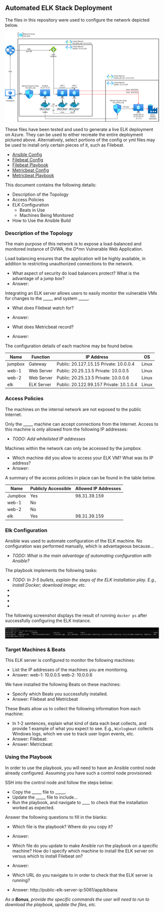 ## Automated ELK Stack Deployment

The files in this repository were used to configure the network depicted below.

![](Diagrams/diagram.png)

These files have been tested and used to generate a live ELK deployment on Azure. They can be used to either recreate the entire deployment pictured above. Alternatively, select portions of the config or yml files may be used to install only certain pieces of it, such as Filebeat.

  - [Ansible Config](https://github.com/AnthonyMaret/project13/blob/main/Ansible/ansible.cfg)
  - [Filebeat Config](https://github.com/AnthonyMaret/project13/blob/main/Ansible/filebeat-config.yml)
  - [Filebeat Playbook](https://github.com/AnthonyMaret/project13/blob/main/Ansible/filebeat-playbook.yml)
  - [Metricbeat Config](https://github.com/AnthonyMaret/project13/blob/main/Ansible/metricbeat-config.yml)
  - [Metricbeat Playbook](https://github.com/AnthonyMaret/project13/blob/main/Ansible/metricbeat-playbook.yml)

This document contains the following details:
- Description of the Topology
- Access Policies
- ELK Configuration
  - Beats in Use
  - Machines Being Monitored
- How to Use the Ansible Build


### Description of the Topology

The main purpose of this network is to expose a load-balanced and monitored instance of DVWA, the D*mn Vulnerable Web Application.

Load balancing ensures that the application will be highly available, in addition to restricting unauthorized connections to the network.
- What aspect of security do load balancers protect? What is the advantage of a jump box?
- Answer:

Integrating an ELK server allows users to easily monitor the vulnerable VMs for changes to the _____ and system _____.
- What does Filebeat watch for?
- Answer:

- What does Metricbeat record?
- Answer:

The configuration details of each machine may be found below.

| Name    | Function           |              IP Address                  |  OS   |
|---------|--------------------|------------------------------------------|-------|
| jumpbox | Gateway            | Public: 20.127.15.15  Private: 10.0.0.4  | Linux |
| web-1   | Web Server         | Public: 20.25.13.5    Private: 10.0.0.5  | Linux |
| web-2   | Web Server         | Public: 20.25.13.5    Private: 10.0.0.6  | Linux |
| elk     | ELK Server         | Public: 20.122.99.157 Private: 10.1.0.4  | Linux |

### Access Policies

The machines on the internal network are not exposed to the public Internet. 

Only the _____ machine can accept connections from the Internet. Access to this machine is only allowed from the following IP addresses:
- _TODO: Add whitelisted IP addresses_

Machines within the network can only be accessed by the jumpbox.
- Which machine did you allow to access your ELK VM? What was its IP address?
- Answer: 

A summary of the access policies in place can be found in the table below.

| Name          | Publicly Accessible | Allowed IP Addresses |
|---------------|---------------------|----------------------|
| Jumpbox       | Yes                 | 98.31.39.159         |
| web-1         | No                  |                      |
| web-2         | No                  |                      |
| elk           | Yes                 | 98.31.39.159         |
### Elk Configuration

Ansible was used to automate configuration of the ELK machine. No configuration was performed manually, which is advantageous because...
- _TODO: What is the main advantage of automating configuration with Ansible?_

The playbook implements the following tasks:
- _TODO: In 3-5 bullets, explain the steps of the ELK installation play. E.g., install Docker; download image; etc._
- 
- 
- 
- 

The following screenshot displays the result of running `docker ps` after successfully configuring the ELK instance.

![](Progress-Screenshots/elk-container-created.PNG)

### Target Machines & Beats
This ELK server is configured to monitor the following machines:
- List the IP addresses of the machines you are monitoring.
-  Answer: web-1: 10.0.0.5 web-2: 10.0.0.6

We have installed the following Beats on these machines:
- Specify which Beats you successfully installed.
-  Answer: Filebeat and Metricbeat

These Beats allow us to collect the following information from each machine:
- In 1-2 sentences, explain what kind of data each beat collects, and provide 1 example of what you expect to see. E.g., `Winlogbeat` collects Windows logs, which we use to track user logon events, etc.
- Answer: Filebeat:
- Answer: Metricbeat:

### Using the Playbook
In order to use the playbook, you will need to have an Ansible control node already configured. Assuming you have such a control node provisioned: 

SSH into the control node and follow the steps below:
- Copy the _____ file to _____.
- Update the _____ file to include...
- Run the playbook, and navigate to ____ to check that the installation worked as expected.

Answer the following questions to fill in the blanks:
- Which file is the playbook? Where do you copy it?
- Answer:

- Which file do you update to make Ansible run the playbook on a specific machine? How do I specify which machine to install the ELK server on versus which to install Filebeat on?
- Answer:

- Which URL do you navigate to in order to check that the ELK server is running?
- Answer: http://public-elk-server-ip:5061/app/kibana

_As a **Bonus**, provide the specific commands the user will need to run to download the playbook, update the files, etc._

